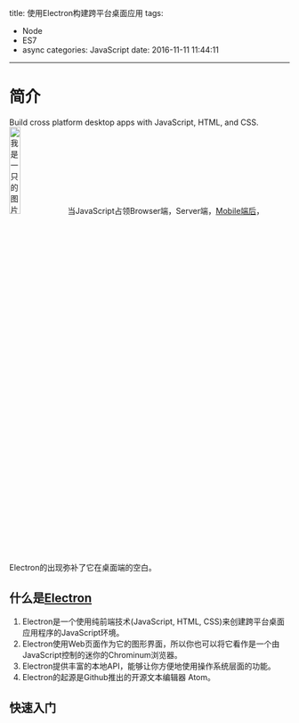 title: 使用Electron构建跨平台桌面应用
tags:
  - Node
  - ES7
  - async
categories: JavaScript
date: 2016-11-11 11:44:11
---
# 简介

Build cross platform desktop apps with JavaScript, HTML, and CSS.
<img src="/assets/img/electron.png" alt="我是一只的图片" width="20%">
当JavaScript占领Browser端，Server端，[Mobile端后](https://www.developereconomics.com/why-javascript-will-win-on-mobile)，Electron的出现弥补了它在桌面端的空白。
<!--more-->
## 什么是[Electron](http://electron.atom.io/)

1. Electron是一个使用纯前端技术(JavaScript, HTML, CSS)来创建跨平台桌面应用程序的JavaScript环境。
2. Electron使用Web页面作为它的图形界面，所以你也可以将它看作是一个由JavaScript控制的迷你的Chrominum浏览器。
3. Electron提供丰富的本地API，能够让你方便地使用操作系统层面的功能。
4. Electron的起源是Github推出的开源文本编辑器 Atom。

## 快速入门
